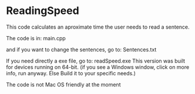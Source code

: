 # ReadingSpeed
This code calculates an aproximate time the user needs to read a sentence.

The code is in: main.cpp

and if you want to change the sentences, go to: Sentences.txt

If you need directly a exe file, go to: readSpeed.exe 
This version was built for devices running on 64-bit.
(if you see a Windows window, click on more info, run anyway. Else Build it to your specific needs.)

The code is not Mac OS friendly at the moment
